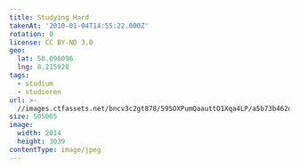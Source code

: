 ```yaml
---
title: Studying Hard
takenAt: '2010-01-04T14:55:22.000Z'
rotation: 0
license: CC BY-ND 3.0
geo:
  lat: 50.096096
  lng: 8.215928
tags:
  - studium
  - studieren
url: >-
  //images.ctfassets.net/bncv3c2gt878/595OXPumQaauttO1Xqa4LP/a5b73b462dd37bddbd8f2daded2d5e56/studying-hard_4345410741_o
size: 505065
image:
  width: 2014
  height: 3039
contentType: image/jpeg
---
```


